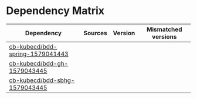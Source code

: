 # Dependency Matrix

Dependency | Sources | Version | Mismatched versions
---------- | ------- | ------- | -------------------
[cb-kubecd/bdd-spring-1579041443](https://github.com/cb-kubecd/bdd-spring-1579041443.git) |  | []() | 
[cb-kubecd/bdd-gh-1579043445](https://github.com/cb-kubecd/bdd-gh-1579043445.git) |  | []() | 
[cb-kubecd/bdd-sbhg-1579043445](https://github.com/cb-kubecd/bdd-sbhg-1579043445.git) |  | []() | 
